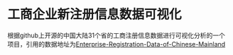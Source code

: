 # 工商企业新注册信息数据可视化
根据github上开源的中国大陆31个省的工商注册信息数据进行可视化分析的一个项目，引用的数据地址为[Enterprise-Registration-Data-of-Chinese-Mainland](https://github.com/imhuster/Enterprise-Registration-Data-of-Chinese-Mainland)
